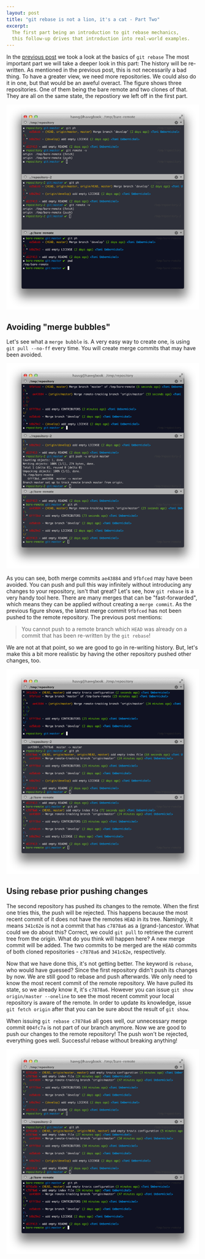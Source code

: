 ```yaml
---
layout: post
title: "git rebase is not a lion, it's a cat - Part Two"
excerpt:
  The first part being an introduction to git rebase mechanics,
  this follow-up drives that introduction into real-world examples.
---
```


In the [previous post] we took a look at the basics of `git rebase`
The most important part we will take a deeper look in this part: The history will be re-written.
As mentioned in the previous post, this is not necessarily a bad thing.
To have a greater view, we need more repositories. We could also do it in one, but that would be an aweful overact.
The figure shows three repositories. One of them being the bare remote and two clones of that.
They are all on the same state, the repostiory we left off in the first part.

![Two repositories and their remote](/images/2012/02/git-rebase-4.png "Two repositories and their remote")

## Avoiding "merge bubbles"

Let's see what a `merge bubble` is. A very easy way to create one, is using `git pull --no-ff` every time. You will create merge commits that may have been avoided.

![Example merge bubble](/images/2012/02/git-rebase-5.png "Example merge bubble")

As you can see, both merge commits `ae43884` and `9fbfced` may have been avoided. You can push and pull this way infinitely without introducing any changes to your repository, isn't that great?
Let's see, how `git rebase` is a very handy tool here.
There are many merges that can be "fast-forwarded", which means they can be applied without creating a `merge commit`.
As the previous figure shows, the latest merge commit `9fbfced` has not been pushed to the remote repository.
The previous post mentions:

> You cannot push to a remote branch which `HEAD` was already on a commit that has been re-written by the `git rebase`!

We are not at that point, so we are good to go in re-writing history.
But, let's make this a bit more realistic by having the other repository pushed other changes, too.

![Example changes](/images/2012/02/git-rebase-6.png "Example changes")

## Using rebase prior pushing changes

The second repository has pushed its changes to the remote. When the first one tries this, the push will be rejected.
This happens because the most recent commit of it does not have the remotes `HEAD` in its tree. Namingly, it means `341c62e` is not a commit that has `c7878a6` as a (grand-)ancestor.
What could we do about this? Correct, we could `git pull` to retrieve the current tree from the origin. What do you think will happen here?
A new merge commit will be added. The two commits to be merged are the `HEAD` commits of both cloned repositories - `c7878a6` and `341c62e`, respectively.

Now that we have done this, it's not getting better. The keyword is `rebase`, who would have guessed?
Since the first repository didn't push its changes by now. We are still good to rebase and push afterwards.
We only need to know the most recent commit of the remote repository. We have pulled its state, so we already know it, it's `c7878a6`.
However you can issue `git show origin/master --oneline` to see the most recent commit your local repository is aware of the remote.
In order to update its knowledge, issue `git fetch origin` after that you can be sure about the result of `git show`.

When issuing `git rebase c7878a6` all goes well, our unnecessary merge commit `004fc7a` is not part of our branch anymore.
Now we are good to push our changes to the remote repository! The push won't be rejected, everything goes well. Successful rebase without breaking anything!

![Everything went well](/images/2012/02/git-rebase-7.png "Everything went well")

[previous post]: /2012/02/18/git-rebase-is-not-a-lion-it-is-a-cat-part-one.html

